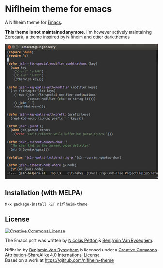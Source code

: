 Niflheim theme for emacs
========================

A Niflheim theme for [Emacs](https://www.gnu.org/software/emacs/).

**This theme is not maintained anymore**.  I'm however actively maintaining [Zerodark](https://github.com/NicolasPetton/zerodark-theme), a theme inspired by Niflheim and other dark themes.

![Screenshot](screenshot.png)

## Installation (with MELPA)


    M-x package-install RET niflheim-theme


## License


<a rel="license" href="http://creativecommons.org/licenses/by-sa/4.0/"><img alt="Creative Commons License" style="border-width:0" src="http://i.creativecommons.org/l/by-sa/4.0/88x31.png" /></a>
<br />

The Emacs port was written by [Nicolas Petton](http://nicolas-petton.fr) & [Benjamin Van Ryseghem](http://benjamin.vanryseghem.com).

<span xmlns:dct="http://purl.org/dc/terms/" property="dct:title">Niflheim</span> by <a xmlns:cc="http://creativecommons.org/ns#" href="http://benjamin.vanryseghem.com" property="cc:attributionName" rel="cc:attributionURL">Benjamin Van Ryseghem</a> is licensed under a <a rel="license" href="http://creativecommons.org/licenses/by-sa/4.0/">Creative Commons Attribution-ShareAlike 4.0 International License</a>.<br />Based on a work at <a xmlns:dct="http://purl.org/dc/terms/" href="https://github.com/niflheim-theme" rel="dct:source">https://github.com/niflheim-theme</a>.
